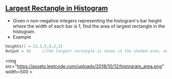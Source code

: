 ## [Largest Rectangle in Histogram](https://leetcode.com/problems/largest-rectangle-in-histogram/)
- Given n non-negative integers representing the histogram's bar height where the width of each bar is 1, find the area of largest rectangle in the histogram.
- Example
```c
heights[] = [2,1,5,6,2,3]
Output = 10     //The largest rectangle is shown in the shaded area, which has area = 10 unit.
```
<img src="https://assets.leetcode.com/uploads/2018/10/12/histogram_area.png" width=500 \>
